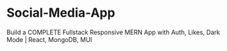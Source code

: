# Social-Media-App

Build a COMPLETE Fullstack Responsive MERN App with Auth, Likes, Dark Mode | React, MongoDB, MUI
